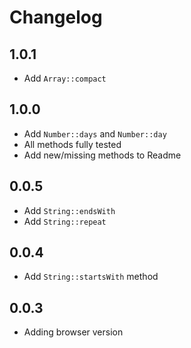 # Changelog

## 1.0.1

* Add `Array::compact`

## 1.0.0

* Add `Number::days` and `Number::day`
* All methods fully tested
* Add new/missing methods to Readme

## 0.0.5

* Add `String::endsWith`
* Add `String::repeat`

## 0.0.4

* Add `String::startsWith` method

## 0.0.3

* Adding browser version
